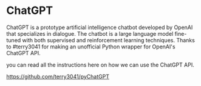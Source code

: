 # ChatGPT
ChatGPT is a prototype artificial intelligence chatbot developed by OpenAI that specializes in dialogue. The chatbot is a large language model fine-tuned with both supervised and reinforcement learning techniques.
Thanks to #terry3041 for making an unofficial Python wrapper for OpenAI's ChatGPT API.

you can read all the instructions here on how we can use the ChatGPT API.

https://github.com/terry3041/pyChatGPT
